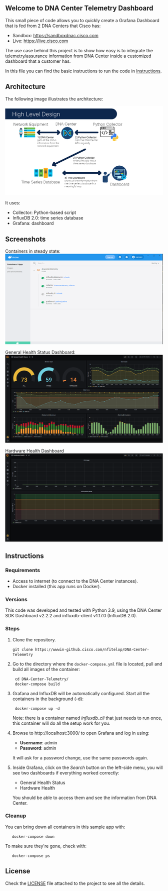 ## Welcome to DNA Center Telemetry Dashboard

This small piece of code allows you to quickly create a Grafana Dashboard 
that is fed from 2 DNA Centers that Cisco has:
- Sandbox: https://sandboxdnac.cisco.com
- Live: https://live.cisco.com

The use case behind this project is to show how easy is to integrate the 
telemetry/assurance information from DNA Center inside a customized dashboard
that a customer has.

In this file you can find the basic instructions to run the code in 
[Instructions](#Instructions).

## Architecture

The following image illustrates the architecture:

![Architecture](/images/architecture.png)

It uses:
- Collector: Python-based script
- InfluxDB 2.0: time series database
- Grafana: dashboard

## Screenshots

Containers in steady state:
![Containers in steady state](/images/containers_steady.png)

General Health Status Dashboard:
![General Health Status Dashboard](/images/general_health_status.png)

Hardware Health Dashboard
![Hardware Health Dashboard](/images/hardware_health.png)

## Instructions

### Requirements

- Access to internet (to connect to the DNA Center instances).
- Docker installed (this app runs on Docker).

### Versions

This code was developed and tested with Python 3.9, using the DNA Center SDK 
Dashboard v2.2.2 and influxdb-client v1.17.0 (InfluxDB 2.0).

### Steps

1. Clone the repository.
   ```
   git clone https://wwwin-github.cisco.com/nfitelop/DNA-Center-Telemetry
   ```

2. Go to the directory where the `docker-compose.yml` file is located, pull and
 build all images of the container:
   ```
    cd DNA-Center-Telemetry/
    docker-compose build
   ```

3. Grafana and InfluxDB will be automatically configured. Start all the 
   containers in the background (-d): 
   ```
    docker-compose up -d
   ```
   
   Note: there is a container named _influxdb_cli_ that just needs to run 
   once, this container will do all the setup work for you.

   
4. Browse to http://localhost:3000/ to open Grafana and log in using:
   - **Username**: admin
   - **Password**: admin
   
   It will ask for a password change, use the same passwords again.
   

5. Inside Grafana, click on the _Search_ button on the left-side menu, you 
   will see two dashboards if everything worked correctly:
   - General Health Status 
   - Hardware Health
    
    You should be able to access them and see the information from DNA Center.
       
### Cleanup

You can bring down all containers in this sample app with:
```
   docker-compose down
```

To make sure they're gone, check with:
```
   docker-compose ps
```

## License

Check the [LICENSE][LICENSE] file attached to the project to see all the 
details.

[DOCS]: ./docs
[LICENSE]: ./LICENSE.md